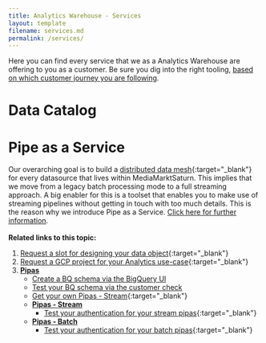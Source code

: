 ```yaml
---
title: Analytics Warehouse - Services
layout: template
filename: services.md
permalink: /services/
--- 
```

Here you can find every service that we as a Analytics Warehouse are offering to you as a customer. Be sure you dig into the right tooling, [based on which  customer journey you are following]({{site.baseurl}}/onboarding-guide/customer-journeys).

# Data Catalog


# Pipe as a Service
Our overarching goal is to build a [distributed data mesh](https://martinfowler.com/articles/data-monolith-to-mesh.html){:target="_blank"} for every datasource that lives within MediaMarktSaturn. This implies that we move from a legacy batch processing mode to a full streaming approach. A big enabler for this is a toolset that enables you to make use of streaming pipelines without getting in touch with too much details. This is the reason why we introduce Pipe as a Service. [Click here for further information]({{site.baseurl}}/services/pipas/).
<br/><br/>
**Related links to this topic:**
1. [Request a slot for designing your data object](https://forms.gle/6MMaC1DU68grrGve7){:target="_blank"}
2. [Request a GCP project for your Analytics use-case](https://forms.gle/RgeJxk2qNexRcnY89){:target="_blank"}
3. [**Pipas**]({{site.baseurl}}/services/pipas/)
	- [Create a BQ schema via the BigQuery UI]({{site.baseurl}}/services/pipas/stream/create-bq-schema/#create-bq-schema)
	- [Test your BQ schema via the customer check]({{site.baseurl}}/services/pipas/stream/test-bq-schema/#test-bq-schema)
	- [Get your own Pipas - Stream](https://forms.gle/aqMAffUZVa3yj2aT8){:target="_blank"}
	- [**Pipas - Stream**]({{site.baseurl}}/services/pipas/stream/#pipas-stream)
		- [Test your authentication for your stream pipas]({{site.baseurl}}/services/pipas/stream/test-auth/#test-auth){:target="_blank"}
	- [**Pipas - Batch**]({{site.baseurl}}/services/pipas/batch/#pipas-batch)
		- [Test your authentication for your batch pipas]({{site.baseurl}}/services/pipas/batch/test-auth/#test-auth){:target="_blank"}
